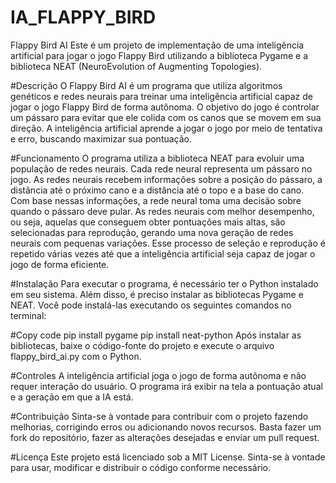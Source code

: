 # IA_FLAPPY_BIRD

Flappy Bird AI
Este é um projeto de implementação de uma inteligência artificial para jogar o jogo Flappy Bird utilizando a biblioteca Pygame e a biblioteca NEAT (NeuroEvolution of Augmenting Topologies).

#Descrição
O Flappy Bird AI é um programa que utiliza algoritmos genéticos e redes neurais para treinar uma inteligência artificial capaz de jogar o jogo Flappy Bird de forma autônoma. O objetivo do jogo é controlar um pássaro para evitar que ele colida com os canos que se movem em sua direção. A inteligência artificial aprende a jogar o jogo por meio de tentativa e erro, buscando maximizar sua pontuação.

#Funcionamento
O programa utiliza a biblioteca NEAT para evoluir uma população de redes neurais. Cada rede neural representa um pássaro no jogo. As redes neurais recebem informações sobre a posição do pássaro, a distância até o próximo cano e a distância até o topo e a base do cano. Com base nessas informações, a rede neural toma uma decisão sobre quando o pássaro deve pular. As redes neurais com melhor desempenho, ou seja, aquelas que conseguem obter pontuações mais altas, são selecionadas para reprodução, gerando uma nova geração de redes neurais com pequenas variações. Esse processo de seleção e reprodução é repetido várias vezes até que a inteligência artificial seja capaz de jogar o jogo de forma eficiente.

#Instalação
Para executar o programa, é necessário ter o Python instalado em seu sistema. Além disso, é preciso instalar as bibliotecas Pygame e NEAT. Você pode instalá-las executando os seguintes comandos no terminal:

#Copy code
pip install pygame
pip install neat-python
Após instalar as bibliotecas, baixe o código-fonte do projeto e execute o arquivo flappy_bird_ai.py com o Python.

#Controles
A inteligência artificial joga o jogo de forma autônoma e não requer interação do usuário. O programa irá exibir na tela a pontuação atual e a geração em que a IA está.

#Contribuição
Sinta-se à vontade para contribuir com o projeto fazendo melhorias, corrigindo erros ou adicionando novos recursos. Basta fazer um fork do repositório, fazer as alterações desejadas e enviar um pull request.

#Licença
Este projeto está licenciado sob a MIT License. Sinta-se à vontade para usar, modificar e distribuir o código conforme necessário.
